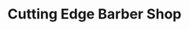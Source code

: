 ---
title: "Cutting Edge Barber Shop"
url: /pemberton/cutting-edge-barber-shop/
shop: hairdresser
---